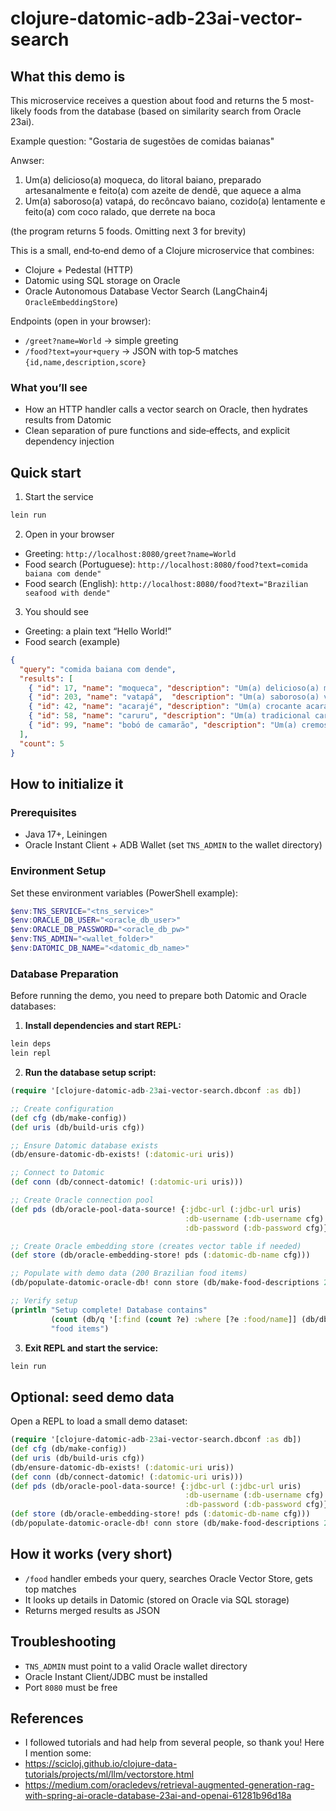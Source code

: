 # clojure-datomic-adb-23ai-vector-search

## What this demo is

This microservice receives a question about food and returns the 5 most-likely foods from the database (based on similarity search from Oracle 23ai).

Example question: "Gostaria de sugestões de comidas baianas"

Anwser: 
1) Um(a) delicioso(a) moqueca, do litoral baiano, preparado artesanalmente e feito(a) com azeite de dendê, que aquece a alma
2) Um(a) saboroso(a) vatapá, do recôncavo baiano, cozido(a) lentamente e feito(a) com coco ralado, que derrete na boca

(the program returns 5 foods. Omitting next 3 for brevity)


This is a small, end‑to‑end demo of a Clojure microservice that combines:
- Clojure + Pedestal (HTTP)
- Datomic using SQL storage on Oracle
- Oracle Autonomous Database Vector Search (LangChain4j `OracleEmbeddingStore`)

Endpoints (open in your browser):
- `/greet?name=World` → simple greeting
- `/food?text=your+query` → JSON with top‑5 matches `{id,name,description,score}`

### What you’ll see
- How an HTTP handler calls a vector search on Oracle, then hydrates results from Datomic
- Clean separation of pure functions and side‑effects, and explicit dependency injection

## Quick start

1) Start the service
```bash
lein run
```

2) Open in your browser
- Greeting: `http://localhost:8080/greet?name=World`
- Food search (Portuguese): `http://localhost:8080/food?text=comida baiana com dende"`
- Food search (English): `http://localhost:8080/food?text="Brazilian seafood with dende"`

3) You should see
- Greeting: a plain text “Hello World!”
- Food search (example)
```json
{
  "query": "comida baiana com dende",
  "results": [
    { "id": 17, "name": "moqueca", "description": "Um(a) delicioso(a) moqueca, do litoral baiano, preparado artesanalmente e feito(a) com azeite de dendê, que aquece a alma.", "score": 0.86 },
    { "id": 203, "name": "vatapá",  "description": "Um(a) saboroso(a) vatapá, do recôncavo baiano, cozido(a) lentamente e feito(a) com coco ralado, que derrete na boca.", "score": 0.81 },
    { "id": 42, "name": "acarajé", "description": "Um(a) crocante acarajé, típico da Bahia, frito(a) no azeite de dendê e recheado(a) com vatapá.", "score": 0.78 },
    { "id": 58, "name": "caruru", "description": "Um(a) tradicional caruru, feito(a) com quiabo e camarão, temperado(a) com azeite de dendê.", "score": 0.75 },
    { "id": 99, "name": "bobó de camarão", "description": "Um(a) cremoso(a) bobó de camarão, preparado(a) com mandioca e azeite de dendê, típico da culinária baiana.", "score": 0.73 }
  ],
  "count": 5
}
```

## How to initialize it

### Prerequisites
- Java 17+, Leiningen
- Oracle Instant Client + ADB Wallet (set `TNS_ADMIN` to the wallet directory)

### Environment Setup
Set these environment variables (PowerShell example):
```powershell
$env:TNS_SERVICE="<tns_service>"
$env:ORACLE_DB_USER="<oracle_db_user>"
$env:ORACLE_DB_PASSWORD="<oracle_db_pw>"
$env:TNS_ADMIN="<wallet_folder>"
$env:DATOMIC_DB_NAME="<datomic_db_name>"
```

### Database Preparation
Before running the demo, you need to prepare both Datomic and Oracle databases:

1. **Install dependencies and start REPL:**
```bash
lein deps
lein repl
```

2. **Run the database setup script:**
```clojure
(require '[clojure-datomic-adb-23ai-vector-search.dbconf :as db])

;; Create configuration
(def cfg (db/make-config))
(def uris (db/build-uris cfg))

;; Ensure Datomic database exists
(db/ensure-datomic-db-exists! (:datomic-uri uris))

;; Connect to Datomic
(def conn (db/connect-datomic! (:datomic-uri uris)))

;; Create Oracle connection pool
(def pds (db/oracle-pool-data-source! {:jdbc-url (:jdbc-url uris)
                                       :db-username (:db-username cfg)
                                       :db-password (:db-password cfg)}))

;; Create Oracle embedding store (creates vector table if needed)
(def store (db/oracle-embedding-store! pds (:datomic-db-name cfg)))

;; Populate with demo data (200 Brazilian food items)
(db/populate-datomic-oracle-db! conn store (db/make-food-descriptions 200))

;; Verify setup
(println "Setup complete! Database contains" 
         (count (db/q '[:find (count ?e) :where [?e :food/name]] (db/db conn))) 
         "food items")
```

3. **Exit REPL and start the service:**
```bash
lein run
```

## Optional: seed demo data

Open a REPL to load a small demo dataset:
```clojure
(require '[clojure-datomic-adb-23ai-vector-search.dbconf :as db])
(def cfg (db/make-config))
(def uris (db/build-uris cfg))
(db/ensure-datomic-db-exists! (:datomic-uri uris))
(def conn (db/connect-datomic! (:datomic-uri uris)))
(def pds (db/oracle-pool-data-source! {:jdbc-url (:jdbc-url uris)
                                       :db-username (:db-username cfg)
                                       :db-password (:db-password cfg)}))
(def store (db/oracle-embedding-store! pds (:datomic-db-name cfg)))
(db/populate-datomic-oracle-db! conn store (db/make-food-descriptions 200))
```

## How it works (very short)
- `/food` handler embeds your query, searches Oracle Vector Store, gets top matches
- It looks up details in Datomic (stored on Oracle via SQL storage)
- Returns merged results as JSON

## Troubleshooting
- `TNS_ADMIN` must point to a valid Oracle wallet directory
- Oracle Instant Client/JDBC must be installed
- Port `8080` must be free

## References
- I followed tutorials and had help from several people, so thank you! Here I mention some:
- https://scicloj.github.io/clojure-data-tutorials/projects/ml/llm/vectorstore.html
- https://medium.com/oracledevs/retrieval-augmented-generation-rag-with-spring-ai-oracle-database-23ai-and-openai-61281b96d18a


